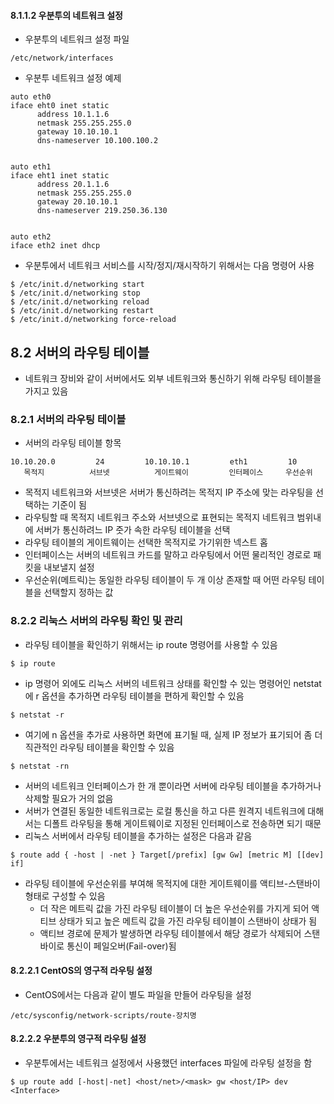 #### 8.1.1.2 우분투의 네트워크 설정

-   우분투의 네트워크 설정 파일

```
/etc/network/interfaces
```

-   우분투 네트워크 설정 예제

```
auto eth0
iface eht0 inet static
      address 10.1.1.6
      netmask 255.255.255.0
      gateway 10.10.10.1
      dns-nameserver 10.100.100.2


auto eth1
iface eht1 inet static
      address 20.1.1.6
      netmask 255.255.255.0
      gateway 20.10.10.1
      dns-nameserver 219.250.36.130


auto eth2
iface eth2 inet dhcp
```

-   우분투에서 네트워크 서비스를 시작/정지/재시작하기 위해서는 다음 명령어 사용

```
$ /etc/init.d/networking start
$ /etc/init.d/networking stop
$ /etc/init.d/networking reload
$ /etc/init.d/networking restart
$ /etc/init.d/networking force-reload
```

## 8.2 서버의 라우팅 테이블

-   네트워크 장비와 같이 서버에서도 외부 네트워크와 통신하기 위해 라우팅 테이블을 가지고 있음

### 8.2.1 서버의 라우팅 테이블

-   서버의 라우팅 테이블 항목

```
10.10.20.0         24         10.10.10.1         eth1         10
   목적지          서브넷          게이트웨이         인터페이스     우선순위
```

-   목적지 네트워크와 서브넷은 서버가 통신하려는 목적지 IP 주소에 맞는 라우팅을 선택하는 기준이 됨
-   라우팅할 때 목적지 네트워크 주소와 서브넷으로 표현되는 목적지 네트워크 범위내에 서버가 통신하려느 IP 줏가 속한 라우팅 테이블을 선택
-   라우팅 테이블의 게이트웨이는 선택한 목적지로 가기위한 넥스트 홉
-   인터페이스는 서버의 네트워크 카드를 말하고 라우팅에서 어떤 물리적인 경로로 패킷을 내보낼지 설정
-   우선순위(메트릭)는 동일한 라우팅 테이블이 두 개 이상 존재할 때 어떤 라우팅 테이블을 선택할지 정하는 값

### 8.2.2 리눅스 서버의 라우팅 확인 및 관리

-   라우팅 테이블을 확인하기 위해서는 ip route 명령어를 사용할 수 있음

```
$ ip route
```

-   ip 명령어 외에도 리눅스 서버의 네트워크 상태를 확인할 수 있는 명령어인 netstat에 r 옵션을 추가하면 라우팅 테이블을 편하게 확인할 수 있음

```
$ netstat -r
```

-   여기에 n 옵션을 추가로 사용하면 화면에 표기될 때, 실제 IP 정보가 표기되어 좀 더 직관적인 라우팅 테이블을 확인할 수 있음

```
$ netstat -rn
```

-   서버의 네트워크 인터페이스가 한 개 뿐이라면 서버에 라우팅 테이블을 추가하거나 삭제할 필요가 거의 없음
-   서버가 연결된 동일한 네트워크로는 로컬 통신을 하고 다른 원격지 네트워크에 대해서는 디폴트 라우팅을 통해 게이트웨이로 지정된 인터페이스로 전송하면 되기 때문
-   리눅스 서버에서 라우팅 테이블을 추가하는 설정은 다음과 같음

```
$ route add { -host | -net } Target[/prefix] [gw Gw] [metric M] [[dev] if]
```

-   라우팅 테이블에 우선순위를 부여해 목적지에 대한 게이트웨이를 액티브-스탠바이 형태로 구성할 수 있음
    -   더 작은 메트릭 값을 가진 라우팅 테이블이 더 높은 우선순위를 가지게 되어 액티브 상태가 되고 높은 메트릭 값을 가진 라우팅 테이블이 스탠바이 상태가 됨
    -   액티브 경로에 문제가 발생하면 라우팅 테이블에서 해당 경로가 삭제되어 스탠바이로 통신이 페일오버(Fail-over)됨

#### 8.2.2.1 CentOS의 영구적 라우팅 설정

-   CentOS에서는 다음과 같이 별도 파일을 만들어 라우팅을 설정

```
/etc/sysconfig/network-scripts/route-장치명
```

#### 8.2.2.2 우분투의 영구적 라우팅 설정

-   우분투에서는 네트워크 설정에서 사용했던 interfaces 파일에 라우팅 설정을 함

```
$ up route add [-host|-net] <host/net>/<mask> gw <host/IP> dev <Interface>
```
